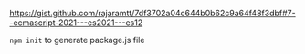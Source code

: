 
https://gist.github.com/rajaramtt/7df3702a04c644b0b62c9a64f48f3dbf#7--ecmascript-2021---es2021---es12

`npm init` to generate package.js file
